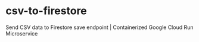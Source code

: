 # csv-to-firestore
Send CSV data to Firestore save endpoint | Containerized Google Cloud Run Microservice
